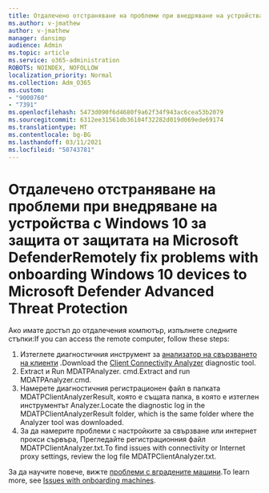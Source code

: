 ```yaml
---
title: Отдалечено отстраняване на проблеми при внедряване на устройства с Windows 10 за защита от защитата на Microsoft Defender
ms.author: v-jmathew
author: v-jmathew
manager: dansimp
audience: Admin
ms.topic: article
ms.service: o365-administration
ROBOTS: NOINDEX, NOFOLLOW
localization_priority: Normal
ms.collection: Adm_O365
ms.custom:
- "9000760"
- "7391"
ms.openlocfilehash: 5473d090f6d4680f9a62f34f943ac6cea53b2079
ms.sourcegitcommit: 6312ee31561db36104f32282d019d069ede69174
ms.translationtype: MT
ms.contentlocale: bg-BG
ms.lasthandoff: 03/11/2021
ms.locfileid: "50743781"
---
```

# <a name="remotely-fix-problems-with-onboarding-windows-10-devices-to-microsoft-defender-advanced-threat-protection"></a><span data-ttu-id="98d97-102">Отдалечено отстраняване на проблеми при внедряване на устройства с Windows 10 за защита от защитата на Microsoft Defender</span><span class="sxs-lookup"><span data-stu-id="98d97-102">Remotely fix problems with onboarding Windows 10 devices to Microsoft Defender Advanced Threat Protection</span></span>

<span data-ttu-id="98d97-103">Ако имате достъп до отдалечения компютър, изпълнете следните стъпки:</span><span class="sxs-lookup"><span data-stu-id="98d97-103">If you can access the remote computer, follow these steps:</span></span>

1. <span data-ttu-id="98d97-104">Изтеглете диагностичния инструмент за [анализатор на свързването на клиенти](https://go.microsoft.com/fwlink/?linkid=2143466) .</span><span class="sxs-lookup"><span data-stu-id="98d97-104">Download the [Client Connectivity Analyzer](https://go.microsoft.com/fwlink/?linkid=2143466) diagnostic tool.</span></span>
2. <span data-ttu-id="98d97-105">Extract и Run MDATPAnalyzer. cmd.</span><span class="sxs-lookup"><span data-stu-id="98d97-105">Extract and run MDATPAnalyzer.cmd.</span></span>
3. <span data-ttu-id="98d97-106">Намерете диагностичния регистрационен файл в папката MDATPClientAnalyzerResult, която е същата папка, в която е изтеглен инструментът Analyzer.</span><span class="sxs-lookup"><span data-stu-id="98d97-106">Locate the diagnostic log in the MDATPClientAnalyzerResult folder, which is the same folder where the Analyzer tool was downloaded.</span></span>
4. <span data-ttu-id="98d97-107">За да намерите проблеми с настройките за свързване или интернет прокси сървъра, Прегледайте регистрационния файл MDATPClientAnalyzer.txt.</span><span class="sxs-lookup"><span data-stu-id="98d97-107">To find issues with connectivity or Internet proxy settings, review the log file MDATPClientAnalyzer.txt.</span></span>

<span data-ttu-id="98d97-108">За да научите повече, вижте [проблеми с вградените машини](https://go.microsoft.com/fwlink/?linkid=2143634).</span><span class="sxs-lookup"><span data-stu-id="98d97-108">To learn more, see [Issues with onboarding machines](https://go.microsoft.com/fwlink/?linkid=2143634).</span></span>
